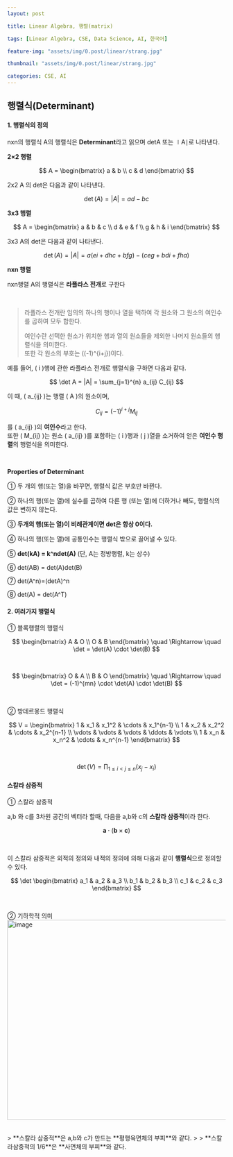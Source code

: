 ```yaml
---
layout: post

title: Linear Algebra, 행렬(matrix)

tags: [Linear Algebra, CSE, Data Science, AI, 한국어]

feature-img: "assets/img/0.post/linear/strang.jpg"

thumbnail: "assets/img/0.post/linear/strang.jpg"

categories: CSE, AI
---
```


## 행렬식(Determinant)

#### 1. 행렬식의 정의

nxn의 행렬식 A의 행렬식은 **Determinant**라고 읽으며 detA 또는 ∣A∣로 나타낸다.<br>

**2×2 행렬**

$$
A =
\begin{bmatrix}
a & b \\
c & d
\end{bmatrix}
$$

2x2 A 의 det은 다음과 같이 나타낸다.

$$
\det(A) = |A| = ad - bc
$$

**3x3 행렬**

$$
 A =
\begin{bmatrix}
a & b & c \\
d & e & f \\
g & h & i
\end{bmatrix}
$$

3x3 A의 det은 다음과 같이 나타낸다.

$$
\det(A) = |A| = a(ei + dhc + bfg) - (ceg + bdi + fha)
$$

**nxn 행렬**<br>

nxn행렬 A의 행렬식은 **라플라스 전개**로 구한다

<br>

> 라플라스 전개란 임의의 하나의 행이나 열을 택하여 각 원소와 그 원소의 여인수를 곱하여 모두 합한다. <br>
> 
> 여인수란 선택한 원소가 위치한 행과 열의 원소들을 제외한 나머지 원소들의 행렬식을 의미한다. <br>
> 또한 각 원소의 부호는 \((-1)^{i+j}\)이다.

예를 들어, \( i \)행에 관한 라플라스 전개로 행렬식을 구하면 다음과 같다.

$$
\det A = |A| = \sum_{j=1}^{n} a_{ij} C_{ij}
$$

이 때, \( a_{ij} \)는 행렬 \( A \)의 원소이며,

$$
C_{ij} = (-1)^{i+j} M_{ij}
$$

를 \( a_{ij} \)의 **여인수**라고 한다. <br>
또한 \( M_{ij} \)는 원소 \( a_{ij} \)를 포함하는 \( i \)행과 \( j \)열을 소거하여 얻은 **여인수 행렬**의 행렬식을 의미한다.

<br>

**Properties of Determinant**

① 두 개의 행(또는 열)을 바꾸면, 행렬식 값은 부호만 바뀐다. <br>

② 하나의 행(또는 열)에 실수를 곱하여 다른 행 (또는 열)에 더하거나 빼도, 행렬식의 값은 변하지 않는다. <br>

③ **두개의 행(또는 열)이 비례관계이면 det은 항상 0이다.**

④ 하나의 행(또는 열)에 공통인수는 행렬식 밖으로 끌어낼 수 있다.

⑤ **det(kA) = k^ndet(A)** (단, A는 정방행렬, k는 상수)

⑥ det(AB) = det(A)det(B)

⑦ det(A^n)=(detA)^n

⑧ det(A) = det(A^T)

#### 2. 여러가지 행렬식

① 블록행렬의 행렬식

$$
\begin{bmatrix}
A & O \\
O & B
\end{bmatrix}
\quad \Rightarrow \quad
\det =
\det(A) \cdot \det(B)
$$

<br>

$$
\begin{bmatrix}
O & A \\
B & O
\end{bmatrix}
\quad \Rightarrow \quad
\det = (-1)^{mn} \cdot \det(A) \cdot \det(B)
$$

<br>

② 방데르몽드 행렬식

$$
V =
\begin{bmatrix}
1 & x_1 & x_1^2 & \cdots & x_1^{n-1} \\
1 & x_2 & x_2^2 & \cdots & x_2^{n-1} \\
\vdots & \vdots & \vdots & \ddots & \vdots \\
1 & x_n & x_n^2 & \cdots & x_n^{n-1}
\end{bmatrix}
$$

<br>

$$
\det(V) = \prod_{1 \le i < j \le n} (x_j - x_i)
$$

#### 스칼라 삼중적

① 스칼라 삼중적

a,b 와 c를 3차원 공간의 벡터라 할때, 다음을 a,b와 c의 **스칼라 삼중적**이라 한다.

$$
\mathbf{a} \cdot (\mathbf{b} \times \mathbf{c})
$$

<br>

이 스칼라 삼중적은 외적의 정의와 내적의 정의에 의해 다음과 같이 **행렬식**으로 정의할 수 있다.

$$
\det \begin{bmatrix}
a_1 & a_2 & a_3 \\
b_1 & b_2 & b_3 \\
c_1 & c_2 & c_3
\end{bmatrix}
$$

<br>

② 기하학적 의미
<br>
<img width="813" height="461" alt="image" src="https://github.com/user-attachments/assets/edd4a8c7-f329-4b04-b5aa-287ebf3945aa" />

<br>
> **스칼라 삼중적**은 a,b와 c가 만드는 **평행육면체의 부피**와 같다.
> 
> **스칼라삼중적의 1/6**은 **사면체의 부피**와 같다.
